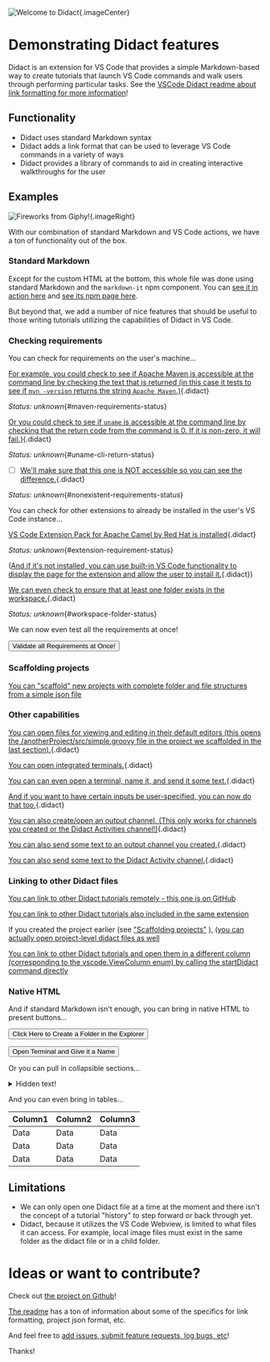 ![Welcome to Didact](https://raw.githubusercontent.com/redhat-developer/vscode-didact/master/demos/markdown/images/welcome-to-didact-header.png){.imageCenter}

# Demonstrating Didact features

Didact is an extension for VS Code that provides a simple Markdown-based way to create tutorials that launch VS Code commands and walk users through performing particular tasks. See the [VSCode Didact readme about link formatting for more information](https://github.com/redhat-developer/vscode-didact/blob/master/README.md)!

## Functionality

* Didact uses standard Markdown syntax
* Didact adds a link format that can be used to leverage VS Code commands in a variety of ways
* Didact provides a library of commands to aid in creating interactive walkthroughs for the user

## Examples

![Fireworks from Giphy!](https://raw.githubusercontent.com/redhat-developer/vscode-didact/master/demos/markdown/fireworks.gif){.imageRight}

With our combination of standard Markdown and VS Code actions, we have a ton of functionality out of the box.

### Standard Markdown

Except for the custom HTML at the bottom, this whole file was done using standard Markdown and the `markdown-it` npm component. You can [see it in action here](https://markdown-it.github.io/) and [see its npm page here](https://www.npmjs.com/package/markdown-it).

But beyond that, we add a number of nice features that should be useful to those writing tutorials utilizing the capabilities of Didact in VS Code. 

### Checking requirements

You can check for requirements on the user's machine...

[For example, you could check to see if Apache Maven is accessible at the command line by checking the text that is returned (in this case it tests to see if `mvn -version` returns the string `Apache Maven`.)](didact://?commandId=vscode.didact.requirementCheck&text=maven-requirements-status$$mvn%20--version$$Apache%20Maven&completion=Apache%20Maven%20is%20available%20on%20this%20system. "Tests to see if `mvn -version` returns a result"){.didact}

*Status: unknown*{#maven-requirements-status}

[Or you could check to see if `uname` is accessible at the command line by checking that the return code from the command is 0. If it is non-zero, it will fail.)](didact://?commandId=vscode.didact.cliCommandSuccessful&text=uname-cli-return-status$$uname&completion=Didact%20is%20running%20on%20a%20Linux%20machine. "Tests to see if `uname` returns a return code of zero"){.didact}

*Status: unknown*{#uname-cli-return-status}

- [ ] [We'll make sure that this one is NOT accessible so you can see the difference.](didact://?commandId=vscode.didact.requirementCheck&text=nonexistent-requirements-status$$something$$wicked%20this%20way%20comes&error=something%20wicked%20this%20way%20comes. "Tests to see what happens with a requirement guaranteed to fail"){.didact}

*Status: unknown*{#nonexistent-requirements-status}

You can check for other extensions to already be installed in the user's VS Code instance...

[VS Code Extension Pack for Apache Camel by Red Hat is installed](didact://?commandId=vscode.didact.extensionRequirementCheck&text=extension-requirement-status$$redhat.apache-camel-extension-pack&completion=Camel%20extension%20pack%20available. "Checks the VS Code workspace to make sure the extension pack is installed"){.didact}

*Status: unknown*{#extension-requirement-status}

([And if it's not installed, you can use built-in VS Code functionality to display the page for the extension and allow the user to install it.](vscode:extension/redhat.apache-camel-extension-pack "Opens the extension page and provides an install link"){.didact})

[We can even check to ensure that at least one folder exists in the workspace.](didact://?commandId=vscode.didact.workspaceFolderExistsCheck&text=workspace-folder-status&completion=A%20valid%20folder%20exists%20in%20the%20workspace. "Ensure that at least one folder exists in the user workspace"){.didact}

*Status: unknown*{#workspace-folder-status}

We can now even test all the requirements at once!

<a href='didact://?commandId=vscode.didact.validateAllRequirements' title='Validate all requirements!'><button>Validate all Requirements at Once!</button></a>

### Scaffolding projects 

[You can "scaffold" new projects with complete folder and file structures from a simple json file](didact://?commandId=vscode.didact.scaffoldProject&srcFilePath=demos/projectwithdidactfile.json&completion=Created%20project%20with%20sample%20Didact%20file%20and%20Groovy%20file.)

### Other capabilities

[You can open files for viewing and editing in their default editors (this opens the /anotherProject/src/simple.groovy file in the project we scaffolded in the last section).](didact://?commandId=vscode.open&projectFilePath=anotherProject/src/simple.groovy&completion=Opened%20the%20Simple.groovy%20file "Opens the Simple.groovy file in the 'anotherProject' folder we scaffolded in the last section"){.didact}

[You can open integrated terminals.](didact://?commandId=vscode.didact.startTerminalWithName&completion=Opened%20a%20new%20terminal. "Opens a new terminal"){.didact}

[You can can even open a terminal, name it, and send it some text.](didact://?commandId=vscode.didact.sendNamedTerminalAString&text=newTerm$$echo%20Hello%20Didact!&completion=Opened%20a%20new%20terminal. "Opens a new terminal and sends some text"){.didact}

[And if you want to have certain inputs be user-specified, you can now do that too.](didact://?commandId=vscode.didact.sendNamedTerminalAString&user=terminal-name$$terminal-command-to-execute&completion=Opened%20a%20new%20terminal. "Opens a new terminal and sends some text"){.didact}

[You can also create/open an output channel. (This only works for channels you created or the Didact Activities channel!)](didact://?commandId=vscode.didact.openNamedOutputChannel&text=newOutputChannel&completion=Opened%20a%20new%20output%20channel. "Opens a new output channel and sends some text"){.didact}

[You can also send some text to an output channel you created.](didact://?commandId=vscode.didact.sendTextToNamedOutputChannel&text=Hello%20Didact!$$newOutputChannel&completion=Sent%20a%20text%20to%20the%20output%20channel. "Opens a new output channel and sends some text"){.didact}

[You can also send some text to the Didact Activity channel.](didact://?commandId=vscode.didact.sendTextToNamedOutputChannel&text=Hello%20Didact!&completion=Sent%20a%20text%20to%20Didact%20Activity%20channel. "Opens the Didact Activity channel and sends some text"){.didact}


### Linking to other Didact files

[You can link to other Didact tutorials remotely - this one is on GitHub](vscode://redhat.vscode-didact?https=raw.githubusercontent.com/redhat-developer/vscode-didact/master/examples/requirements.example.didact.md "Opens the requirements.example.didact.md file in GitHub")

[You can link to other Didact tutorials also included in the same extension](vscode://redhat.vscode-didact?extension=demos/markdown/helloJS/helloJS.didact.md "Opens the helloJS.didact.md file in the vscode-didact extension")

If you created the project earlier (see ["Scaffolding projects"](#scaffolding-projects) ), ([you can actually open project-level didact files as well](vscode://redhat.vscode-didact?workspace=anotherProject/src/test.didact.md&completion=Opened%20the%20test.didact.md%20file)

[You can link to other Didact tutorials and open them in a different column (corresponding to the vscode.ViewColumn enum) by calling the startDidact command directly](didact://?commandId=vscode.didact.startDidact&text=https://raw.githubusercontent.com/redhat-developer/vscode-didact/master/examples/copyFileURL.example.didact.md$$Beside "Opens the copyFileURL.example.didact.md file from GitHub and places it in a column beside the currently active one")

### Native HTML

And if standard Markdown isn't enough, you can bring in native HTML to present buttons...

<a href='didact://?commandId=explorer.newFolder&projectFilePath=newfolder' title='Use the explorer.newFolder command in the VS Code Explorer to create a new folder'><button>Click Here to Create a Folder in the Explorer</button></a>

<a href="didact://?commandId=vscode.didact.startTerminalWithName&user=terminal-name"><button>Open Terminal and Give it a Name</button></a>

Or you can pull in collapsible sections...

<details><summary>Hidden text!</summary>

You found it!

</details>

And you can even bring in tables...

| Column1  | Column2 | Column3 |
| :--- | :--- | :--- |
| Data | Data | Data |
| Data | Data | Data |
| Data | Data | Data |

## Limitations

* We can only open one Didact file at a time at the moment and there isn't the concept of a tutorial "history" to step forward or back through yet.
* Didact, because it utilizes the VS Code Webview, is limited to what files it can access. For example, local image files must exist in the same folder as the didact file or in a child folder.

# Ideas or want to contribute?

Check out [the project on Github](https://github.com/redhat-developer/vscode-didact)! 

[The readme](https://github.com/redhat-developer/vscode-didact/blob/master/README.md) has a ton of information about some of the specifics for link formatting, project json format, etc. 

And feel free to [add issues, submit feature requests, log bugs, etc](https://github.com/redhat-developer/vscode-didact/issues)!

Thanks!
